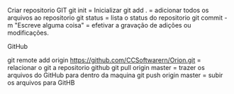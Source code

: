 Criar repositorio GIT
git init = Inicializar 
git add .  = adicionar todos os arquivos ao repositorio
git status = lista o status do repositorio
git commit -m "Escreve alguma coisa"  = efetivar a gravação de adições ou modificações.

GitHub

git remote add origin https://github.com/CCSoftwarern/Orion.git = relacionar o git a repositorio github
git pull origin master = trazer os arquivos do GitHub para dentro da maquina
git push origin master = subir os arquivos para GitHB
